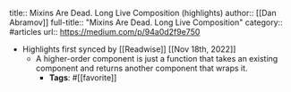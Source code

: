 title:: Mixins Are Dead. Long Live Composition (highlights)
author:: [[Dan Abramov]]
full-title:: "Mixins Are Dead. Long Live Composition"
category:: #articles
url:: https://medium.com/p/94a0d2f9e750

- Highlights first synced by [[Readwise]] [[Nov 18th, 2022]]
	- A higher-order component is just a function that takes an existing component and returns another component that wraps it.
		- **Tags**: #[[favorite]]